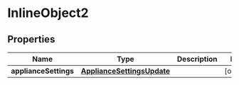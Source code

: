 

# InlineObject2

## Properties

Name | Type | Description | Notes
------------ | ------------- | ------------- | -------------
**applianceSettings** | [**ApplianceSettingsUpdate**](ApplianceSettingsUpdate.md) |  |  [optional]



